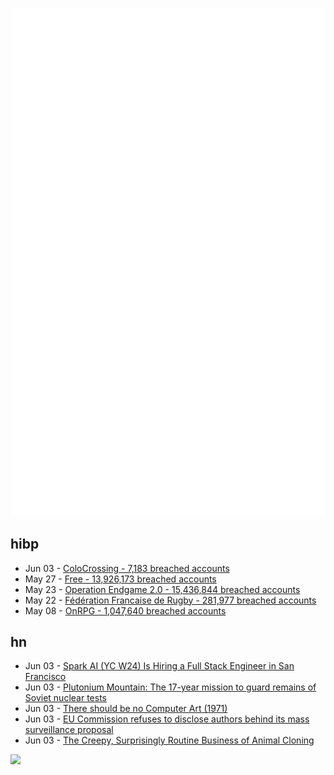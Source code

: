 ![Metrics](https://raw.githubusercontent.com/phixion/phixion/master/metrics.svg)

## hibp

<!--
for https://github.com/phixion/phixion/blob/main/.github/workflows/feeds.yml
-->
<!--START_SECTION:haveibeenpwnd-->
- Jun 03 - [ColoCrossing - 7,183 breached accounts](https://haveibeenpwned.com/Breach/ColoCrossing)
- May 27 - [Free - 13,926,173 breached accounts](https://haveibeenpwned.com/Breach/FreeMobile)
- May 23 - [Operation Endgame 2.0 - 15,436,844 breached accounts](https://haveibeenpwned.com/Breach/OperationEndgame2)
- May 22 - [Fédération Francaise de Rugby - 281,977 breached accounts](https://haveibeenpwned.com/Breach/FFR)
- May 08 - [OnRPG - 1,047,640 breached accounts](https://haveibeenpwned.com/Breach/OnRPG)
<!--END_SECTION:haveibeenpwnd-->

## hn

<!--
for https://github.com/phixion/phixion/blob/main/.github/workflows/feeds.yml
-->
<!--START_SECTION:hn-->
- Jun 03 - [Spark AI (YC W24) Is Hiring a Full Stack Engineer in San Francisco](https://www.ycombinator.com/companies/spark/jobs/kDeJlPK-software-engineer-full-stack)
- Jun 03 - [Plutonium Mountain: The 17-year mission to guard remains of Soviet nuclear tests](https://www.belfercenter.org/publication/plutonium-mountain-inside-17-year-mission-secure-legacy-soviet-nuclear-testing)
- Jun 03 - [There should be no Computer Art (1971)](https://dam.org/museum/essays_ui/essays/there-should-be-no-computer-art/)
- Jun 03 - [EU Commission refuses to disclose authors behind its mass surveillance proposal](https://old.reddit.com/r/europe/comments/1l2655n/the_eu_commission_refuses_to_disclose_the/)
- Jun 03 - [The Creepy, Surprisingly Routine Business of Animal Cloning](https://www.theatlantic.com/magazine/archive/2025/07/animal-cloning-industry/682892/)
<!--END_SECTION:hn-->

<!--
for https://yhype.me
-->
![](https://hit.yhype.me/github/profile?user_id=13013670)
